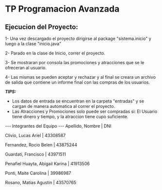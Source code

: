 # TP Programacion Avanzada

## Ejecucion del Proyecto:

1- Una vez descargado el proyecto dirigirse al package "sistema.inicio" y luego a la clase "inicio.java"

2- Parado en la clase de Inicio, correr el proyecto.

3- Se mostraran por consola las promociones y atracciones que se le ofreceran al usuario.

4- Las mismas se pueden aceptar y rechazar y al final se creara un archivo de salida que contiene un informe final con las compras de los usuarios.

_***TIPS:***_

- Los datos de entrada se encuentran en la carpeta "entradas" y se cargan de manera automatica al correr el proyecto.
- Las Atracciones y Promociones solo puede ser compradas si: El Usuario tiene dinero y tiempo, y la atraccion tiene cupo suficiente.

--- Integrantes del Equipo ---
Apellido, Nombre | DNI

Clivio, Lucas Ariel | 43308587

Fernandez, Rocio Belen | 43875244

Guardati, Francisco | 43971511

Penafiel Huayta, Abigail Karina | 41913506

Ponti, Maite Carolina | 39986987

Rosano, Matias Agustin | 43570765
